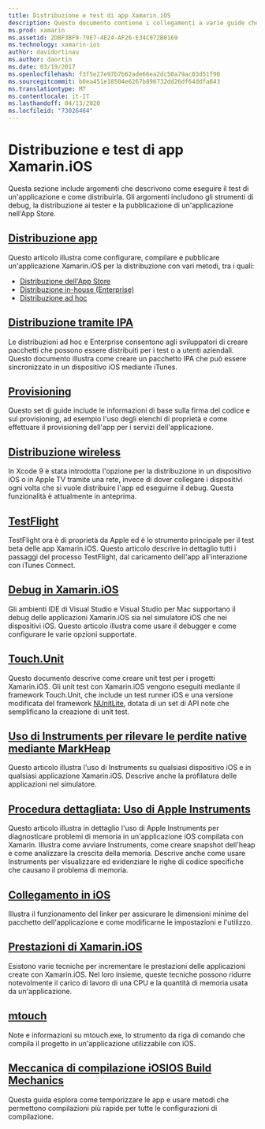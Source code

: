 ```yaml
---
title: Distribuzione e test di app Xamarin.iOS
description: Questo documento contiene i collegamenti a varie guide che descrivono gli argomenti relativi alla distribuzione e al test di un'applicazione Xamarin.iOS. Ad esempio, distribuzione di app, file con estensione ipa, provisioning, distribuzione wireless, TestFlight e debug.
ms.prod: xamarin
ms.assetid: 2DBF3BF9-79E7-4E24-AF26-E34C972B0169
ms.technology: xamarin-ios
author: davidortinau
ms.author: daortin
ms.date: 03/19/2017
ms.openlocfilehash: f3f5e27e97b7b62ade66ea2dc50a79ac03d51f90
ms.sourcegitcommit: b0ea451e18504e6267b896732dd26df64ddfa843
ms.translationtype: MT
ms.contentlocale: it-IT
ms.lasthandoff: 04/13/2020
ms.locfileid: "73026464"
---
```

# <a name="deploying-and-testing-xamarinios-apps"></a>Distribuzione e test di app Xamarin.iOS

Questa sezione include argomenti che descrivono come eseguire il test di un'applicazione e come distribuirla. Gli argomenti includono gli strumenti di debug, la distribuzione ai tester e la pubblicazione di un'applicazione nell'App Store.

## <a name="app-distribution"></a>[Distribuzione app](~/ios/deploy-test/app-distribution/index.md)

Questo articolo illustra come configurare, compilare e pubblicare un'applicazione Xamarin.iOS per la distribuzione con vari metodi, tra i quali:

- [Distribuzione dell'App Store](~/ios/deploy-test/app-distribution/app-store-distribution/index.md)
- [Distribuzione in-house (Enterprise)](~/ios/deploy-test/app-distribution/in-house-distribution.md)
- [Distribuzione ad hoc](~/ios/deploy-test/app-distribution/ad-hoc-distribution.md)

## <a name="ipa-deployment"></a>[Distribuzione tramite IPA](~/ios/deploy-test/app-distribution/ipa-support.md)

Le distribuzioni ad hoc e Enterprise consentono agli sviluppatori di creare pacchetti che possono essere distribuiti per i test o a utenti aziendali. Questo documento illustra come creare un pacchetto IPA che può essere sincronizzato in un dispositivo iOS mediante iTunes.

## <a name="provisioning"></a>[Provisioning](provisioning/index.md)

Questo set di guide include le informazioni di base sulla firma del codice e sul provisioning, ad esempio l'uso degli elenchi di proprietà e come effettuare il provisioning dell'app per i servizi dell'applicazione. 

## <a name="wireless-deployment"></a>[Distribuzione wireless](wireless-deployment.md)

 In Xcode 9 è stata introdotta l'opzione per la distribuzione in un dispositivo iOS o in Apple TV tramite una rete, invece di dover collegare i dispositivi ogni volta che si vuole distribuire l'app ed eseguirne il debug. Questa funzionalità è attualmente in anteprima.

## <a name="testflight"></a>[TestFlight](~/ios/deploy-test/testflight.md)

TestFlight ora è di proprietà da Apple ed è lo strumento principale per il test beta delle app Xamarin.iOS. Questo articolo descrive in dettaglio tutti i passaggi del processo TestFlight, dal caricamento dell'app all'interazione con iTunes Connect.

## <a name="debugging-in-xamarinios"></a>[Debug in Xamarin.iOS](~/ios/deploy-test/debugging-in-xamarin-ios.md)

Gli ambienti IDE di Visual Studio e Visual Studio per Mac supportano il debug delle applicazioni Xamarin.iOS sia nel simulatore iOS che nei dispositivi iOS. Questo articolo illustra come usare il debugger e come configurare le varie opzioni supportate.

## <a name="touchunit"></a>[Touch.Unit](~/ios/deploy-test/touch.unit.md)

Questo documento descrive come creare unit test per i progetti Xamarin.iOS.
Gli unit test con Xamarin.iOS vengono eseguiti mediante il framework Touch.Unit, che include un test runner iOS e una versione modificata del framework [NUnitLite](http://www.nunitlite.com/), dotata di un set di API note che semplificano la creazione di unit test.

## <a name="using-instruments-to-detect-native-leaks-using-markheap"></a>[Uso di Instruments per rilevare le perdite native mediante MarkHeap](~/ios/deploy-test/using-instruments-to-detect-native-leaks-using-markheap.md)

Questo articolo illustra l'uso di Instruments su qualsiasi dispositivo iOS e in qualsiasi applicazione Xamarin.iOS. Descrive anche la profilatura delle applicazioni nel simulatore.

## <a name="walkthrough---using-apples-instrument-tool"></a>[Procedura dettagliata: Uso di Apple Instruments](~/ios/deploy-test/walkthrough-apples-instrument.md)

Questo articolo illustra in dettaglio l'uso di Apple Instruments per diagnosticare problemi di memoria in un'applicazione iOS compilata con Xamarin. Illustra come avviare Instruments, come creare snapshot dell'heap e come analizzare la crescita della memoria. Descrive anche come usare Instruments per visualizzare ed evidenziare le righe di codice specifiche che causano il problema di memoria.

## <a name="linking-on-ios"></a>[Collegamento in iOS](linker.md)

Illustra il funzionamento del linker per assicurare le dimensioni minime del pacchetto dell'applicazione e come modificarne le impostazioni e l'utilizzo.

## <a name="xamarinios-performance"></a>[Prestazioni di Xamarin.iOS](performance.md)

Esistono varie tecniche per incrementare le prestazioni delle applicazioni create con Xamarin.iOS. Nel loro insieme, queste tecniche possono ridurre notevolmente il carico di lavoro di una CPU e la quantità di memoria usata da un'applicazione.

## <a name="mtouch"></a>[mtouch](mtouch.md)

Note e informazioni su mtouch.exe, lo strumento da riga di comando che compila il progetto in un'applicazione utilizzabile con iOS.

## <a name="ios-build-mechanics"></a>[Meccanica di compilazione iOSIOS Build Mechanics](ios-build-mechanics.md)

Questa guida esplora come temporizzare le app e usare metodi che permettono compilazioni più rapide per tutte le configurazioni di compilazione.
